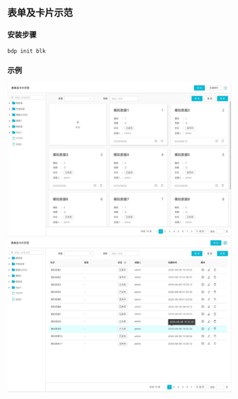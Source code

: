 ## 表单及卡片示范

### 安装步骤
```bash
bdp init blk
```

### 示例
<img src="./screenshot/base-page-blk.jpg" />
<img src="./screenshot/base-page-blk2.jpg" />